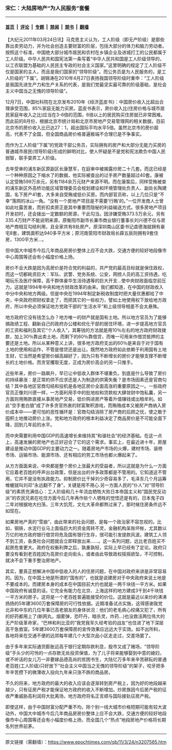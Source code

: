 ### 宋仁：大陆房地产“为人民服务”套餐

---

#### [首页](../../../..?n3207565) &nbsp;|&nbsp; [评论](../../../../../epoch-comment?n3207565) &nbsp;|&nbsp; [专题](../../../../../epoch-special?n3207565) &nbsp;|&nbsp; [禁闻](../../../../../epoch-news?n3207565) &nbsp;|&nbsp; [禁书](../../../../../books?n3207565) &nbsp;|&nbsp; [翻墙](https://github.com/gfw-breaker/nogfw/blob/master/README.md?n3207565)


<div class="post_content" id="artbody" itemprop="articleBody">
 <!-- article content begin -->
 <p>
  【大纪元2011年03月24日讯】马克思主义认为，工人阶级（即无产阶级）是那些靠出卖劳动力，并为社会创造主要财富的阶层，包括大部分的体力和脑力劳动者。按照这个标准，中国绝大部分城市居民和农村在乡镇企业及进城打工的公民都属于工人阶级。中华人民共和国宪法第一条写着“中华人民共和国是工人阶级领导的，以工农联盟为基础的人民民主专政的社会主义国家。”这里明确的规定了工人阶级不仅是国家的主人，而且是我们国家的“领导阶级”。而公务员是为人民服务的，是工人阶级的“下属”。胡锦涛在2010年4月27日表扬我国领导阶级时重申：“工人阶级是我国先进生产力和生产关系的代表，是我们党最坚实最可靠的阶级基础，是社会主义中国当之无愧的领导阶级”。
 </p>
 <p>
  12月7日，中国社科院在北京发布2010年《经济蓝皮书》：中国房价收入比超出合理承受范围，85%家庭无能力买房。蓝皮书表示，房价收入比(住房价格与城市居民家庭年收入之比)应当在3-6倍的范围，6倍以上的居民购买住房就已非常困难。而此前的8月份，根据北京市统计局和北京市房地产交易管理网的相关数据，目前北京市的房价收入比已达27：1，超出国际平均水平5倍。虽然北京市的房价超高，代表不了全国，但全国商品房价格普遍极端不合理已是不争事实。
 </p>
 <p>
  而作为工人阶级“下属”的党政干部公务员，实际拥有的房产和大部分无能力买房的普通城市居民(领导阶级)形成的鲜明对比，使人怀疑是不是党和宪法欺负中国人民弱智，联手耍弄工人阶级。
 </p>
 <p>
  去年受审的浦东新区原副区长康慧军，在庭审中被揭露炒房二十几套。而这已经是一个种种原因之下缩水了的数据，他实际被查出的过手房产数量超过40套。康被认定受贿599万余元，另有1184余万元财产来源不明。而在康案后，同样受贿被查的浦东新区外高桥功能区域管理委员会规划建设和环境管理处负责人、副处长陶建国，名下房产41套，大多来自受贿或低价买房。而内部官员称，以上几位只是“不幸”落网的冰山一角。“没有一个房地产项目是不需要‘行贿’的。”一位开发商人士曾如此吐露苦衷，而折扣卖房正是其中重要而隐秘的利益输送方式。很多房地产项目开发初时，还会拨出一定数额的房源，干此勾当。因涉嫌受贿373.5万余元，另有335.4万财产不能说明来源，原衡阳市副市长兼市商业银行董事长刘兴德不仅与房地产商相互勾结利用，且全家共有8处房产。原深圳南山区委书记虞德海就拥有豪宅8套，建筑面积达940多平方米；原河南荥阳市财政局长薛五辰则拥有9套住房，1300平方米…。
 </p>
 <p>
  但中国大中城市今后几年商品房房价整体上应不会大跌，交通方便的较好地段像市中心周围等还会有小幅度价格上扬。
 </p>
 <p>
  房价不会大跌是因为高房价是符合党的利益的，共产党的最高目标就是保住政权，而这一切都耗资巨大：军队、武警、党务系统、公安，网控人员的高工资待遇，吃喝玩乐及医疗保障，高干群体豪华生活待遇等的巨大开支…使中央财政面临空前压力。这就是1994年中央和地方财政改革的由来。我们都知道，在中国的财政收入中分中央和地方两级。但是中央在1994年制定新税收制度时把大量优惠都给了中央，中央政府把财权拿走了，而把其它的一些权力，譬如土地使用权下放给地方政府，所以中央必须保证地方党政干部的“生活水平”和上级领导相差不会太悬殊。
 </p>
 <p>
  地方政府它没有钱怎么办？地方唯一的财产就是国有土地。所以地方官员为了能够搞政绩工程、翻新自己的政府办公楼和优化干部的居住环境，进一步提高地方官员的工资和福利及其它“个人收入”，其筹钱的方法就是用10％左右的地方政府财政拨款，加上30％靠出卖土地，而剩下的60％靠借贷，而唯一可用来作借贷抵押的主要还是土地。所以从某种意义上讲，很多地方政府支出的60％是来自于对于国有土地的使用和运作，不管是借贷还是出让。既然地方政府如此依赖于利用国有土地生财，它当然是希望房价越高越好了，因为只有不断增长的房价才能够支撑不断增长的土地价格。而贪官攫取无度，正成为房价高企的另一只推手。
 </p>
 <p>
  近些年来，房价一路飙升，早已让中低收入群体不堪重负。到底是什么导致了房价的持续暴涨：是正常的供不应求还是人为制造的供需失衡？是市场因素还是官商勾结？其中各地区官商勾结和投机是各地区房价全面高涨的重要原因之一。一些政府官员正像刘兴德一样，一方面利用手中的批地权和贷款权大肆敛财中饱私囊，另一方面则用贿款直接从事房地产交易，低价购进房产等着升值赚钱或出租牟利。如此“空手套白狼”成了许多贪官热衷的财富聚积游戏，而贿赂成本又被房产商纳入房价成本中——更可怕的恶性循环是：官商勾结消除了房产商的后顾之忧，使之敢于囤积土地推动房价上涨。党和地方政府的根本利益决定了商品房价是不可能全面下降，回到几年前的水平。
 </p>
 <p>
  而中央需要利用中国GDP的高速增长来维持其“和谐社会”的经济基础。在这一点上，高速发展的房地产也正好迎合了它的这个需求。事实上，在最近进十年，房屋建设是推动中国GDP的主要动力之一。随着房地产市场的火爆，建材市场、装修市场、运输市场、能源市场、还有相应的劳工市场也都火爆起来了。
 </p>
 <p>
  从方方面面来说，中央都是整个房价上涨最大的受益者，所以这就是为什么一方面它应着老百姓的呼声出台政策，但是出台的许多政策都是不管用的。它知道这不管用，它并不是没有执政能力。抑制房价比干掉刘少奇容易多了，毛泽东几个月运筹帷幄就叫刘邓“永远翻不了身”，关键是用不用心.另一方面人民的“仆人”对“领导阶级”的素质充满信心：工人阶级和几十年流血牺牲大败日本帝国主义和”国民党反动派”的农民兄弟在吃住方面今后几年再作些个人牺牲的觉悟还是有的，日本鬼子四二年对根据地大扫荡，三年大饥荒，文化大革命都熬过来了，那时候住房条件远不如现在。
 </p>
 <p>
  如果房地产真的“雪崩”，由此带来的社会问题，是每一个政治家不容忽视的。比如，钢铁，水泥行业马上面临巨大的资金周转不灵，金融机构呆账坏帐，尤其数以万亿的地方政府银行借贷将危及国有银行生存，很可能引发提款风波。建筑工人领不到工资，各类社会问题就会立即释放出来……。这一系列问题，远比老百姓买不起房危害更大。政府在权衡利弊之后，孰重孰轻，实际上早已经有了定论。政府只要没有看到老百姓因为高房价走向街头，或者由此导致政权摇摇欲坠，不可控制，就决不会下重手整治房地产。
 </p>
 <p>
  其实，要真正想解决中国中低收入的人的住房问题，在中国对政府来讲是非常容易的。因为，在中国土地是所谓的“国有的”，也就是说建房对于中央政府来说土地是不要成本的。而建房本身的成本在中国目前大约也就是一两千块钱一平方米。如果中国政府有诚意的话，它完全有能力在北京、上海这样的地方建成3千到4千块钱一平方米的房子。这将是一个老百姓普遍能接受的价位。这就是最近以来炒的沸沸扬扬的5年建3600万套保障房的可行性依据。近期准备试点实施，这得感谢我党北非和中东的几位年事已高老朋友的身体状况：他们的老毛病心绞痛又犯了，所有的好药都用上了(断网丸，烟雾弹，恐吓丹，暗杀灵，炸药…)也没救活两位伟大的无产阶级革命家，“巴林和利比亚的”我党我军久经考验的战友”也住进了地下深层高干急救室。5年建3600万套保障房的宣传效果应远远大于实效。如不出所料，各地将来在交通不便的远郊每年建几个大型次品小区走走过，交差场罢了。
 </p>
 <p>
  由于多年来实际通货膨胀远高于银行定期存款利息，股市又成了赌场，“领导阶级”手头少的可怜的一点存款无处投资保值，为了儿子将来能够娶到中意的媳妇，或不听话的女儿万一非要嫁品德高尚的贫困书生，大陆亿万多年来辛苦耕耘的普通老百姓(工人阶级)只好放下“社会主义中国当之无愧的领导阶级”的架子，咬牙把多年辛苦攒下的微薄收入投向九年来只涨不跌的商品房。
 </p>
 <p>
  不久的将来，地方政府的最大的收入应该会逐渐转到房产税上，因为好的地段越来越少，只有征房产税才能保证地方政府的收入不断增加。炒房族因今后房产税的征收严重威胁高利润将大批离场，地方政府将名正言顺与国际接轨征房产税。
 </p>
 <p>
  即使这样，由于中国财富分配严重不均，除个别一线大城市价格短期可能有较大波动外，中国大中城市今后几年商品房房价整体上应不会大跌，交通方便的较好地段像市中心周围等还会有小幅度价格上扬，而全国几个“热点”地段房地产价格将长期名列世界前茅。
 </p>
 <!-- article content end -->
 <div id="below_article_ad">
 </div>
</div>


---

原文链接（需翻墙）：https://www.epochtimes.com/gb/11/3/24/n3207565.htm